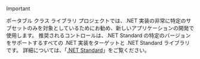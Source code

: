 > [!IMPORTANT]
> ポータブル クラス ライブラリ プロジェクトでは、.NET 実装の非常に特定のサブセットのみを対象としているためにお勧め、新しいアプリケーションの開発で使用します。 推奨されるコントロールは、.NET Standard の特定のバージョンをサポートするすべての .NET 実装をターゲットと .NET Standard ライブラリです。 詳細については、「[.NET Standard](~/docs/standard/net-standard.md)」をご覧ください。